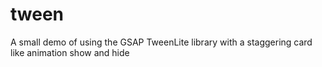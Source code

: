 tween
=====

A small demo of using the GSAP TweenLite library with a staggering card like animation show and hide
